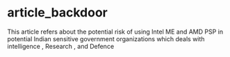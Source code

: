 # article_backdoor
This article refers about the potential risk of using Intel ME and AMD PSP in potential Indian sensitive government organizations which deals with intelligence , Research , and Defence
